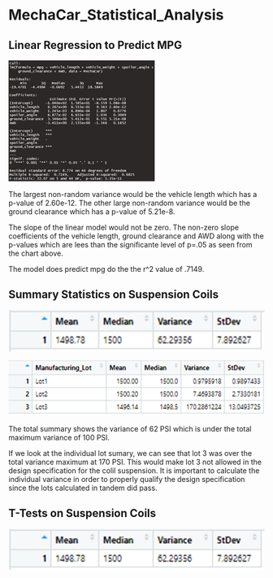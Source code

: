 # MechaCar_Statistical_Analysis


## Linear Regression to Predict MPG

![](Resources/mpg_linear_regression.png)

The largest non-random variance would be the vehicle length which has a p-value of 2.60e-12.   The other large non-random variance would
be the ground clearance which has a p-value of 5.21e-8.

The slope of the linear model would not be zero.   The non-zero slope coefficients of the vehicle length, ground clearance and AWD along with
the p-values which are lees than the significante level of p=.05 as seen from the chart above.

The model does predict mpg do the the r^2 value of .7149.


## Summary Statistics on Suspension Coils

![](Resources/suspension_total_summary.png)

![](Resources/lot_summary.png)

The total summary shows the variance of 62 PSI which is under the total maximum variance of 100 PSI.

If we look at the individual lot sumary, we can see that lot 3 was over the total variance maximum at 170 PSI.   This would make lot 3 not allowed
in the design specification for the colil suspension.   It is important to calculate the individual variance in order to properly qualify the design
specification since the lots calculated in tandem did pass.


## T-Tests on Suspension Coils

![](Resources/suspension_total_summary.png)



